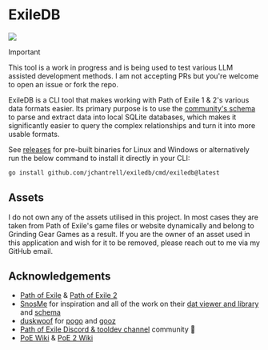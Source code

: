 # ExileDB

[![](https://img.shields.io/github/downloads/jchantrell/exiledb/total?label=Downloads)](https://github.com/jchantrell/exiledb/releases)

> [!IMPORTANT]
> This tool is a work in progress and is being used to test various LLM assisted development methods. I am not accepting PRs but you're welcome to open an issue or fork the repo.

ExileDB is a CLI tool that makes working with Path of Exile 1 & 2's various data formats easier. Its primary purpose is to use the [community's schema](https://github.com/poe-tool-dev/dat-schema) to parse and extract data into local SQLite databases, which makes it significantly easier to query the complex relationships and turn it into more usable formats.

See [releases](https://github.com/jchantrell/exiledb/releases) for pre-built binaries for Linux and Windows or alternatively run the below command to install it directly in your CLI:

```bash
go install github.com/jchantrell/exiledb/cmd/exiledb@latest
```

## Assets
I do not own any of the assets utilised in this project. In most cases they are taken from Path of Exile's game files or website dynamically and belong to Grinding Gear Games as a result. If you are the owner of an asset used in this application and wish for it to be removed, please reach out to me via my GitHub email.

## Acknowledgements
- [Path of Exile](https://www.pathofexile.com/) & [Path of Exile 2](https://www.pathofexile2.com/)
- [SnosMe](https://github.com/SnosMe) for inspiration and all of the work on their [dat viewer and library](https://github.com/SnosMe/poe-dat-viewer) and [schema](https://github.com/poe-tool-dev/dat-schema)
- [duskwoof](https://github.com/duskwuff) for [pogo](https://github.com/oriath-net/pogo) and [gooz](https://github.com/oriath-net/gooz)
- [Path of Exile Discord & tooldev channel](https://discord.gg/pathofexile) community 💚
- [PoE Wiki](https://www.poewiki.net/) & [PoE 2 Wiki](https://www.poe2wiki.net/)
